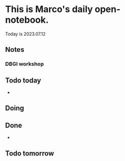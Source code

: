 # This is Marco's daily open-notebook.

Today is 2023.07.12


## Notes
### DBGI workshop



## Todo today
* 

## Doing


## Done
* 


## Todo tomorrow
 